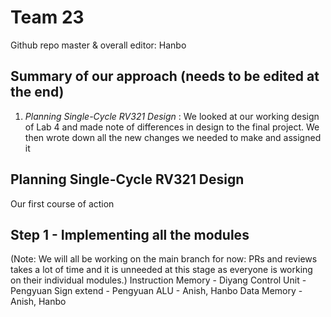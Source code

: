 # Team 23
Github repo master & overall editor: Hanbo

## Summary of our approach (needs to be edited at the end) ##
1. *Planning Single-Cycle RV321 Design* : We looked at our working design of Lab 4 and made note of differences in design to the final project. We then wrote down all the new changes we needed to make and assigned it 

## Planning Single-Cycle RV321 Design ##
Our first course of action 

## Step 1 - Implementing all the modules
(Note: We will all be working on the main branch for now: PRs and reviews takes a lot of time and it is unneeded at this stage as everyone is working on their individual modules.)
Instruction Memory - Diyang
Control Unit - Pengyuan
Sign extend - Pengyuan
ALU - Anish, Hanbo
Data Memory - Anish, Hanbo
